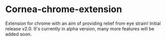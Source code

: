 # Cornea-chrome-extension

Extension for chrome with an aim of providing relief from eye strain!
Initial release v2.0.
It's currently in alpha version, many more features will be added soon.
